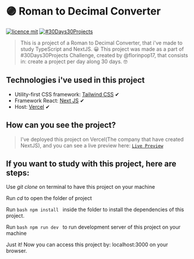 # 🟣 Roman to Decimal Converter

[![licence mit](https://img.shields.io/github/license/ChristopherMarques/roman2decimal)](https://github.com/ChristopherMarques/roman2decimal/blob/main/LICENSE)
[![#30Days30Projects](https://img.shields.io/badge/Part%20of%20Challenge-30Days30Projects-orange)](https://github.com/florinpop17/100Days100Projects)

> This is a project of a Roman to Decimal Converter, that i've made to study TypeScript and NextJS. 😀
> This project was made as a part of #30Days30Projects Challenge, created by @florinpop17, that consists in: create a project per day along 30 days. 🤓

## Technologies i've used in this project

* Utility-first CSS framework: [Tailwind CSS](https://tailwindcss.com/) ✔
* Framework React: [Next JS](https://nextjs.org) ✔
* Host: [Vercel](https://vercel.com) ✔

## How can you see the project?

> I've deployed this project on Vercel(The company that have created NextJS), and you can see a live preview here: [`Live Preview`](https://roman2decimal.vercel.app)

## If you want to study with this project, here are steps:

Use *git clone <repo>* on terminal to have this project on your machine

Run *cd <folder of project>* to open the folder of project

Run ```bash npm install ``` inside the folder to install the dependencies of this project.

Run ```bash npm run dev ``` to run development server of this project on your machine

Just it! Now you can access this project by: localhost:3000 on your browser.
